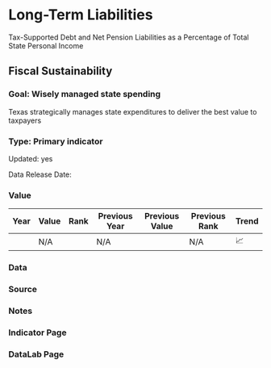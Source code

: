 # Long-Term Liabilities
Tax-Supported Debt and Net Pension Liabilities as a Percentage of Total State Personal Income
## Fiscal Sustainability
### Goal: Wisely managed state spending
Texas strategically manages state expenditures to deliver the best value to taxpayers
### Type: Primary indicator
Updated: yes
Data Release Date: 

### Value

| Year |  Value      | Rank     | Previous Year   | Previous Value | Previous Rank | Trend | 
| ----------- | ----------- | ----------- | ----------- | ----------- | ----------- | -----------|
|             | N/A         |             | N/A         |             | N/A         | 📈        | 

### Data

### Source

### Notes



### Indicator Page



### DataLab Page



